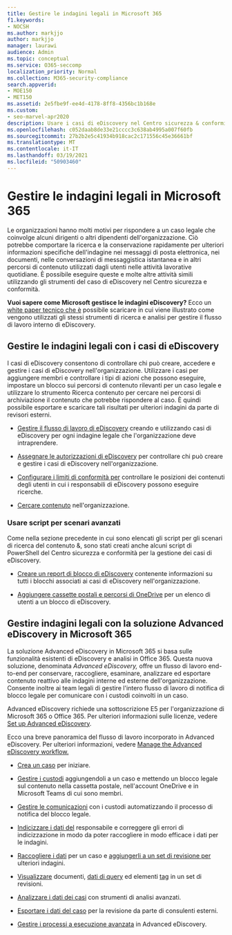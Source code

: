 ```yaml
---
title: Gestire le indagini legali in Microsoft 365
f1.keywords:
- NOCSH
ms.author: markjjo
author: markjjo
manager: laurawi
audience: Admin
ms.topic: conceptual
ms.service: O365-seccomp
localization_priority: Normal
ms.collection: M365-security-compliance
search.appverid:
- MOE150
- MET150
ms.assetid: 2e5fbe9f-ee4d-4178-8ff8-4356bc1b168e
ms.custom:
- seo-marvel-apr2020
description: Usare i casi di eDiscovery nel Centro sicurezza & conformità in Office 365 per gestire l'indagine legale dell'organizzazione.
ms.openlocfilehash: c052daab8de33e21cccc3c638ab4995a007f60fb
ms.sourcegitcommit: 27b2b2e5c41934b918cac2c171556c45e36661bf
ms.translationtype: MT
ms.contentlocale: it-IT
ms.lasthandoff: 03/19/2021
ms.locfileid: "50903460"
---
```

# <a name="manage-legal-investigations-in-microsoft-365"></a>Gestire le indagini legali in Microsoft 365

Le organizzazioni hanno molti motivi per rispondere a un caso legale che coinvolge alcuni dirigenti o altri dipendenti dell'organizzazione. Ciò potrebbe comportare la ricerca e la conservazione rapidamente per ulteriori informazioni specifiche dell'indagine nei messaggi di posta elettronica, nei documenti, nelle conversazioni di messaggistica istantanea e in altri percorsi di contenuto utilizzati dagli utenti nelle attività lavorative quotidiane. È possibile eseguire queste e molte altre attività simili utilizzando gli strumenti del caso di eDiscovery nel Centro sicurezza e conformità.
  
**Vuoi sapere come Microsoft gestisce le indagini eDiscovery?** Ecco un [white paper tecnico che è](https://go.microsoft.com/fwlink/?linkid=852161) possibile scaricare in cui viene illustrato come vengono utilizzati gli stessi strumenti di ricerca e analisi per gestire il flusso di lavoro interno di eDiscovery.

## <a name="manage-legal-investigations-with-ediscovery-cases"></a>Gestire le indagini legali con i casi di eDiscovery

I casi di eDiscovery consentono di controllare chi può creare, accedere e gestire i casi di eDiscovery nell'organizzazione. Utilizzare i casi per aggiungere membri e controllare i tipi di azioni che possono eseguire, impostare un blocco sui percorsi di contenuto rilevanti per un caso legale e utilizzare lo strumento Ricerca contenuto per cercare nei percorsi di archiviazione il contenuto che potrebbe rispondere al caso. È quindi possibile esportare e scaricare tali risultati per ulteriori indagini da parte di revisori esterni.
  
- [Gestire il flusso di lavoro di eDiscovery](./get-started-core-ediscovery.md) creando e utilizzando casi di eDiscovery per ogni indagine legale che l'organizzazione deve intraprendere.

- [Assegnare le autorizzazioni di eDiscovery](assign-ediscovery-permissions.md) per controllare chi può creare e gestire i casi di eDiscovery nell'organizzazione.

- [Configurare i limiti di conformità per](set-up-compliance-boundaries.md) controllare le posizioni dei contenuti degli utenti in cui i responsabili di eDiscovery possono eseguire ricerche.

- [Cercare contenuto](search-for-content.md) nell'organizzazione.

### <a name="use-scripts-for-advanced-scenarios"></a>Usare script per scenari avanzati

Come nella sezione precedente in cui sono elencati gli script per gli scenari di ricerca del contenuto &, sono stati creati anche alcuni script di PowerShell del Centro sicurezza e conformità per la gestione dei casi di eDiscovery.
  
- [Creare un report di blocco di eDiscovery](create-a-report-on-holds-in-ediscovery-cases.md) contenente informazioni su tutti i blocchi associati ai casi di eDiscovery nell'organizzazione.

- [Aggiungere cassette postali e percorsi di OneDrive](use-a-script-to-add-users-to-a-hold-in-ediscovery.md) per un elenco di utenti a un blocco di eDiscovery.
  
## <a name="manage-legal-investigations-with-the-advanced-ediscovery-solution-in-microsoft-365"></a>Gestire indagini legali con la soluzione Advanced eDiscovery in Microsoft 365

La soluzione Advanced eDiscovery in Microsoft 365 si basa sulle funzionalità esistenti di eDiscovery e analisi in Office 365. Questa nuova soluzione, denominata *Advanced eDiscovery,* offre un flusso di lavoro end-to-end per conservare, raccogliere, esaminare, analizzare ed esportare contenuto reattivo alle indagini interne ed esterne dell'organizzazione. Consente inoltre ai team legali di gestire l'intero flusso di lavoro di notifica di blocco legale per comunicare con i custodi coinvolti in un caso.

Advanced eDiscovery richiede una sottoscrizione E5 per l'organizzazione di Microsoft 365 o Office 365. Per ulteriori informazioni sulle licenze, vedere [Set up Advanced eDiscovery](get-started-with-advanced-ediscovery.md#step-1-verify-and-assign-appropriate-licenses).

Ecco una breve panoramica del flusso di lavoro incorporato in Advanced eDiscovery. Per ulteriori informazioni, vedere [Manage the Advanced eDiscovery workflow.](create-and-manage-advanced-ediscoveryv2-case.md#manage-the-workflow)

- [Crea un caso](create-and-manage-advanced-ediscoveryv2-case.md#create-a-case) per iniziare.

- [Gestire i custodi](managing-custodians.md) aggiungendoli a un caso e mettendo un blocco legale sul contenuto nella cassetta postale, nell'account OneDrive e in Microsoft Teams di cui sono membri.

- [Gestire le comunicazioni](managing-custodian-communications.md) con i custodi automatizzando il processo di notifica del blocco legale.

- [Indicizzare i dati del](processing-data-for-case.md) responsabile e correggere gli errori di indicizzazione in modo da poter raccogliere in modo efficace i dati per le indagini.

- [Raccogliere i dati](collecting-data-for-ediscovery.md) per un caso e [aggiungerli a un set di revisione per](collecting-data-for-ediscovery.md#add-search-results-to-a-review-set) ulteriori indagini.

- [Visualizzare](view-documents-in-review-set.md) documenti, [dati di query](review-set-search.md) ed elementi [tag](tagging-documents.md) in un set di revisioni.

- [Analizzare i dati dei casi](analyzing-data-in-review-set.md) con strumenti di analisi avanzati.

- [Esportare i dati del caso](exporting-data-ediscover20.md) per la revisione da parte di consulenti esterni.

- [Gestire i processi a esecuzione avanzata](managing-jobs-ediscovery20.md) in Advanced eDiscovery.